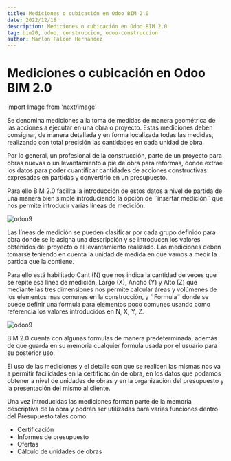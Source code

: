 ```yaml
---
title: Mediciones o cubicación en Odoo BIM 2.0
date: 2022/12/18
description: Mediciones o cubicación en Odoo BIM 2.0
tag: bim20, odoo, construccion, odoo-construccion
author: Marlon Falcon Hernandez
---
```


# Mediciones o cubicación en Odoo BIM 2.0

import Image from 'next/image'

Se denomina mediciones a la toma de medidas de manera geométrica de las acciones a ejecutar en una obra o proyecto. Estas mediciones deben consignar, de manera detallada y en forma localizada todas las medidas, realizando con total precisión las cantidades en cada unidad de obra.

Por lo general, un profesional de la construcción, parte de un proyecto para obras nuevas o un levantamiento a pie de obra para reformas, donde extrae los datos para poder cuantificar cantidades de acciones constructivas expresadas en partidas y convertirlo en un presupuesto.

Para ello BIM 2.0 facilita la introducción de estos datos a nivel de partida de una manera bien simple introduciendo la opción de ¨insertar medición¨ que nos permite introducir varias líneas de medición.

<Image
  src="/images/posts/bim_01.png"
  alt="odoo9"
  width={900}
  height={95}
  priority
  className="next-image"
/>

Las líneas de medición se pueden clasificar por cada grupo definido para obra donde se le asigna una descripción y se introducen los valores obtenidos del proyecto o el levantamiento realizado. Las mediciones deben tomarse teniendo en cuenta la unidad de medida en que vamos a medir la partida que la contiene.

Para ello está habilitado Cant (N) que nos indica la cantidad de veces que se repite esa línea de medición, Largo (X), Ancho (Y) y Alto (Z) que mediante las tres dimensiones nos permite calcular áreas y volúmenes de los elementos mas comunes en la construcción, y ¨Formula¨ donde se puede definir una formula para elementos poco comunes usando como referencia los valores introducidos en N, X, Y, Z.

<Image
  src="/images/posts/bim_02.png"
  alt="odoo9"
  width={1024}
  height={768}
  priority
  className="next-image"
/>

BIM 2.0 cuenta con algunas formulas de manera predeterminada, además de que guarda en su memoria cualquier formula usada por el usuario para su posterior uso.

El uso de las mediciones y el detalle con que se realicen las mismas nos va a permitir facilidades en la certificación de obra, en los datos que podamos obtener a nivel de unidades de obras y en la organización del presupuesto y la presentación del mismo al cliente.

Una vez introducidas las mediciones forman parte de la memoria descriptiva de la obra y podrán ser utilizadas para varias funciones dentro del Presupuesto tales como:

- Certificación
- Informes de presupuesto
- Ofertas
- Cálculo de unidades de obras

